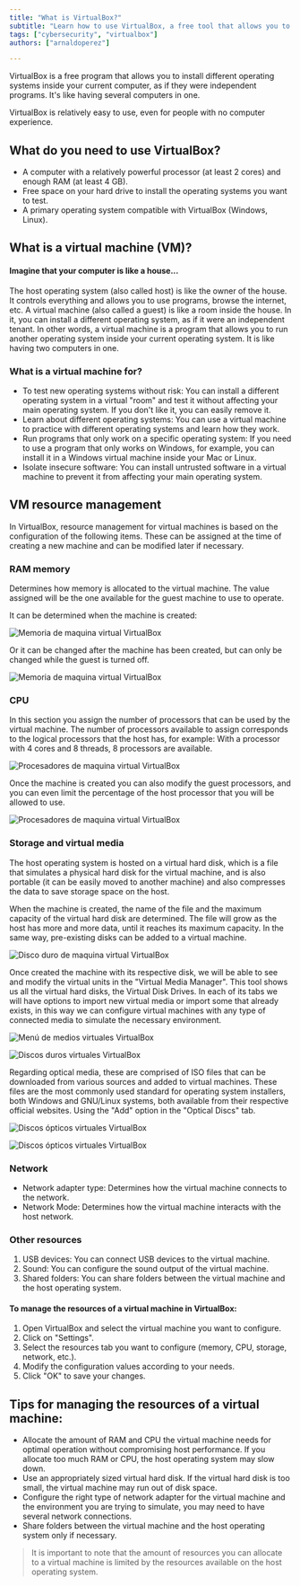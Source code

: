 ```yaml
---
title: "What is VirtualBox?"
subtitle: "Learn how to use VirtualBox, a free tool that allows you to create and manage virtual machines. Discover how to install operating systems, allocate resources such as CPU, RAM, and storage, and configure networks to safely simulate different environments."
tags: ["cybersecurity", "virtualbox"]
authors: ["arnaldoperez"]

---
```


VirtualBox is a free program that allows you to install different operating systems inside your current computer, as if they were independent programs. It's like having several computers in one.

VirtualBox is relatively easy to use, even for people with no computer experience.

## What do you need to use VirtualBox?

- A computer with a relatively powerful processor (at least 2 cores) and enough RAM (at least 4 GB).
- Free space on your hard drive to install the operating systems you want to test.
- A primary operating system compatible with VirtualBox (Windows, Linux).

## What is a virtual machine (VM)?

#### Imagine that your computer is like a house...
The host operating system (also called host) is like the owner of the house. It controls everything and allows you to use programs, browse the internet, etc.
A virtual machine (also called a guest) is like a room inside the house. In it, you can install a different operating system, as if it were an independent tenant.
In other words, a virtual machine is a program that allows you to run another operating system inside your current operating system. It is like having two computers in one.

### What is a virtual machine for?

- To test new operating systems without risk: You can install a different operating system in a virtual "room" and test it without affecting your main operating system. If you don't like it, you can easily remove it.
- Learn about different operating systems: You can use a virtual machine to practice with different operating systems and learn how they work.
- Run programs that only work on a specific operating system: If you need to use a program that only works on Windows, for example, you can install it in a Windows virtual machine inside your Mac or Linux.
- Isolate insecure software: You can install untrusted software in a virtual machine to prevent it from affecting your main operating system.

## VM resource management

In VirtualBox, resource management for virtual machines is based on the configuration of the following items. These can be assigned at the time of creating a new machine and can be modified later if necessary.

### RAM memory

Determines how memory is allocated to the virtual machine. The value assigned will be the one available for the guest machine to use to operate. 

It can be determined when the machine is created: 

![Memoria de maquina virtual VirtualBox](https://github.com/4GeeksAcademy/cybersecurity-syllabus/blob/main/assets/vb-memoria.png?raw=true)

Or it can be changed after the machine has been created, but can only be changed while the guest is turned off.

![Memoria de maquina virtual VirtualBox](https://github.com/4GeeksAcademy/cybersecurity-syllabus/blob/main/assets/vb-maquina-config-memoria.png?raw=true)

### CPU

In this section you assign the number of processors that can be used by the virtual machine. The number of processors available to assign corresponds to the logical processors that the host has, for example: With a processor with 4 cores and 8 threads, 8 processors are available.

![Procesadores de maquina virtual VirtualBox](https://github.com/4GeeksAcademy/cybersecurity-syllabus/blob/main/assets/vb-maquina-creacion-cpu.png?raw=true)

Once the machine is created you can also modify the guest processors, and you can even limit the percentage of the host processor that you will be allowed to use.

![Procesadores de maquina virtual VirtualBox](https://github.com/4GeeksAcademy/cybersecurity-syllabus/blob/main/assets/vb-maquina-config-memoria-cpu.png?raw=true)

### Storage and virtual media

The host operating system is hosted on a virtual hard disk, which is a file that simulates a physical hard disk for the virtual machine, and is also portable (it can be easily moved to another machine) and also compresses the data to save storage space on the host.

When the machine is created, the name of the file and the maximum capacity of the virtual hard disk are determined. The file will grow as the host has more and more data, until it reaches its maximum capacity. In the same way, pre-existing disks can be added to a virtual machine.

![Disco duro de maquina virtual VirtualBox](https://github.com/4GeeksAcademy/cybersecurity-syllabus/blob/main/assets/vb-maquina-creacion-dd.png?raw=true)

Once created the machine with its respective disk, we will be able to see and modify the virtual units in the "Virtual Media Manager". This tool shows us all the virtual hard disks, the Virtual Disk Drives. In each of its tabs we will have options to import new virtual media or import some that already exists, in this way we can configure virtual machines with any type of connected media to simulate the necessary environment.

![Menú de medios virtuales VirtualBox](https://github.com/4GeeksAcademy/cybersecurity-syllabus/blob/main/assets/vb-menu-virtual-media.png?raw=true)

![Discos duros virtuales VirtualBox](https://github.com/4GeeksAcademy/cybersecurity-syllabus/blob/main/assets/vb-virtual-media-drives.png?raw=true)

Regarding optical media, these are comprised of ISO files that can be downloaded from various sources and added to virtual machines. These files are the most commonly used standard for operating system installers, both Windows and GNU/Linux systems, both available from their respective official websites. Using the "Add" option in the "Optical Discs" tab.

![Discos ópticos virtuales VirtualBox](https://github.com/4GeeksAcademy/cybersecurity-syllabus/blob/main/assets/vb-virtual-media-optical.png?raw=true)

![Discos ópticos virtuales VirtualBox](https://github.com/4GeeksAcademy/cybersecurity-syllabus/blob/main/assets/vb-maquina-config-optical-es.png?raw=true)
 
### Network

- Network adapter type: Determines how the virtual machine connects to the network.
- Network Mode: Determines how the virtual machine interacts with the host network.

### Other resources

1. USB devices: You can connect USB devices to the virtual machine.
2. Sound: You can configure the sound output of the virtual machine.
3. Shared folders: You can share folders between the virtual machine and the host operating system.

#### To manage the resources of a virtual machine in VirtualBox:

1. Open VirtualBox and select the virtual machine you want to configure.
2. Click on "Settings".
3. Select the resources tab you want to configure (memory, CPU, storage, network, etc.).
4. Modify the configuration values according to your needs.
5. Click "OK" to save your changes.

## Tips for managing the resources of a virtual machine:

- Allocate the amount of RAM and CPU the virtual machine needs for optimal operation without compromising host performance. If you allocate too much RAM or CPU, the host operating system may slow down.
- Use an appropriately sized virtual hard disk. If the virtual hard disk is too small, the virtual machine may run out of disk space.
- Configure the right type of network adapter for the virtual machine and the environment you are trying to simulate, you may need to have several network connections.
- Share folders between the virtual machine and the host operating system only if necessary.

> It is important to note that the amount of resources you can allocate to a virtual machine is limited by the resources available on the host operating system.
